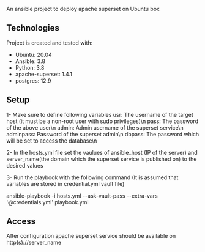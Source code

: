 An ansible project to deploy apache superset on Ubuntu box
## Technologies
Project is created and tested with:
* Ubuntu: 20.04
* Ansible: 3.8
* Python: 3.8
* apache-superset: 1.4.1
* postgres: 12.9

## Setup
1- Make sure to define following variables
usr: The username of the target host (it must be a non-root user with sudo privileges)\n
pass: The password of the above user\n
admin: Admin username of the superset service\n
adminpass: Password of the superset admin\n
dbpass: The password which will be set to access the database\n


2- In the hosts.yml file set the vaulues of ansible_host (IP of the server) and server_name(the domain which the superset service is published on) to the desired values

3- Run the playbook with the following command (It is assumed that variables are stored in credential.yml vault file)

ansible-playbook -i hosts.yml --ask-vault-pass --extra-vars '@credentials.yml' playbook.yml

## Access
After configuration apache superset service should be available on http(s)://server_name 
